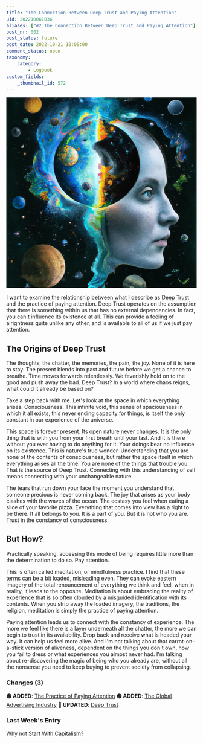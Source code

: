 ```yaml
---
title: "The Connection Between Deep Trust and Paying Attention"
uid: 202210061036
aliases: ["#2 The Connection Between Deep Trust and Paying Attention"]
post_nr: 002
post_status: future
post_date: 2022-10-21 10:00:00
comment_status: open
taxonomy:
    category:
        - Logbook
custom_fields:
    _thumbnail_id: 572
---
```


![The Connection Between Deep Trust and Paying Attention](/_images/image-the-connection-between-deep-trust-and-paying-attention.webp "The Connection Between Deep Trust and Paying Attention")

I want to examine the relationship between what I describe as [Deep Trust](./deep-trust.md) and the practice of paying attention. Deep Trust operates on the assumption that there is something within us that has no external dependencies. In fact, you can't influence its existence at all. This can provide a feeling of alrightness quite unlike any other, and is available to all of us if we just pay attention.

## The Origins of Deep Trust

The thoughts, the chatter, the memories, the pain, the joy. None of it is here to stay. The present blends into past and future before we get a chance to breathe. Time moves forwards relentlessly. We feverishly hold on to the good and push away the bad. Deep Trust? In a world where chaos reigns, what could it already be based on?

Take a step back with me. Let's look at the space in which everything arises. Consciousness. This infinite void, this sense of spaciousness in which it all exists, this never ending capacity for things, is itself the only constant in our experience of the universe.

This space is forever present. Its open nature never changes. It is the only thing that is with you from your first breath until your last. And it is there without you ever having to do anything for it. Your doings bear no influence on its existence. This is nature's true wonder. Understanding that you are none of the contents of consciousness, but rather the space itself in which everything arises all the time. You are none of the things that trouble you. That is the source of Deep Trust. Connecting with this understanding of self means connecting with your unchangeable nature.

The tears that run down your face the moment you understand that someone precious is never coming back. The joy that arises as your body clashes with the waves of the ocean. The ecstasy you feel when eating a slice of your favorite pizza.  Everything that comes into view has a right to be there. It all belongs to you. It is a part of you. But it is not who you are. Trust in the constancy of consciousness.

## But How?

Practically speaking, accessing this mode of being requires little more than the determination to do so. Pay attention.

This is often called meditation, or mindfulness practice. I find that these terms can be a bit loaded, misleading even. They can evoke eastern imagery of the total renouncement of everything we think and feel, when in reality, it leads to the opposite. Meditation is about embracing the reality of experience that is so often clouded by a misguided identification with its contents. When you strip away the loaded imagery, the traditions, the religion, meditation is simply the practice of paying attention.

Paying attention leads us to connect with the constancy of experience. The more we feel like there is a layer underneath all the chatter, the more we can begin to trust in its availability. Drop back and receive what is headed your way. It can help us feel more alive. And I'm not talking about that carrot-on-a-stick version of aliveness, dependent on the things you don't own, how you fail to dress or what experiences you almost never had. I'm talking about re-discovering the magic of being who you already are, without all the nonsense you need to keep buying to prevent society from collapsing.

### Changes (3)
**🟢 ADDED**: [The Practice of Paying Attention](./the-practice-of-paying-attention.md)
**🟢 ADDED**: [The Global Advertising Industry](./the-global-advertising-industry.md)
**🔵 UPDATED**: [Deep Trust](./deep-trust.md)

### Last Week's Entry
[Why not Start With Capitalism?](./why-not-start-with-capitalism.md)